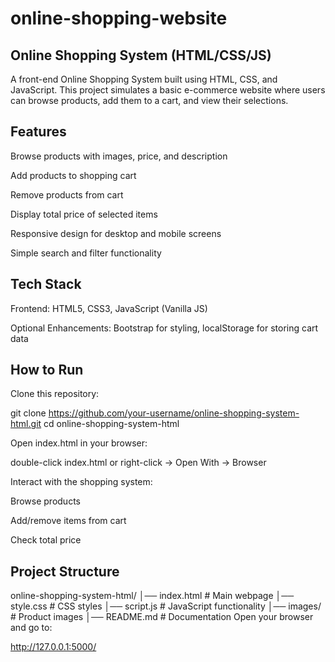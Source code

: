 # online-shopping-website

## Online Shopping System (HTML/CSS/JS)

A front-end Online Shopping System built using HTML, CSS, and JavaScript.
This project simulates a basic e-commerce website where users can browse products, add them to a cart, and view their selections.

## Features

 Browse products with images, price, and description

 Add products to shopping cart

 Remove products from cart

 Display total price of selected items

 Responsive design for desktop and mobile screens

 Simple search and filter functionality

## Tech Stack

Frontend: HTML5, CSS3, JavaScript (Vanilla JS)

Optional Enhancements: Bootstrap for styling, localStorage for storing cart data

## How to Run

Clone this repository:

git clone https://github.com/your-username/online-shopping-system-html.git
cd online-shopping-system-html


Open index.html in your browser:

double-click index.html or right-click -> Open With -> Browser


Interact with the shopping system:

Browse products

Add/remove items from cart

Check total price

## Project Structure
online-shopping-system-html/
│── index.html           # Main webpage
│── style.css            # CSS styles
│── script.js            # JavaScript functionality
│── images/              # Product images
│── README.md            # Documentation
Open your browser and go to:

http://127.0.0.1:5000/
